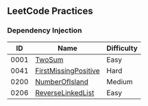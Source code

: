 ## LeetCode Practices

### Dependency Injection
ID | Name | Difficulty
--- | --- | ---
0001 | [TwoSum](https://github.com/liuguangqiang/LeetCode/blob/master/src/com/liuguangqiang/leetcode/n0001_TwoSum/TwoSum.md)  | Easy
0041 | [FirstMissingPositive](https://github.com/liuguangqiang/LeetCode/blob/master/src/com/liuguangqiang/leetcode/n0041_FirstMissingPositive/FirstMissingPositive.md)  | Hard
0200 | [NumberOfIsland](https://github.com/liuguangqiang/LeetCode/blob/master/src/com/liuguangqiang/leetcode/n0200_NumberOfIsland/NumberOfIsland.md)  | Medium
0206 | [ReverseLinkedList](https://github.com/liuguangqiang/LeetCode/blob/master/src/com/liuguangqiang/leetcode/n0206_ReverseLinkedList/ReverseLinkedList.md)  | Easy

